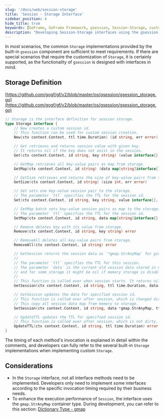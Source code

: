 ```yaml
---
slug: '/docs/web/session-storage'
title: 'Session - Storage Interface'
sidebar_position: 4
hide_title: true
keywords: [GoFrame, GoFrame Framework, gsession, Session-Storage, custom storage, interface development, Storage interface, TTL, gmap, session management]
description: "Developing Session-Storage interfaces using the gsession component in the GoFrame framework. The built-in Storage implementation within the component can meet the needs of most business scenarios. Developers can also customize session storage according to specific cases. The article describes in detail the definition of the Storage interface and its invocation timing. To improve session performance, it is recommended to use the gmap container type. This guide will help developers better implement and optimize storage interfaces."
---
```


In most scenarios, the common `Storage` implementations provided by the built-in `gsession` component are sufficient to meet requirements. If there are special scenarios that require the customization of `Storage`, it is certainly supported, as the functionality of `gsession` is designed with interfaces in mind.

## Storage Definition

[https://github.com/gogf/gf/v2/blob/master/os/gsession/gsession_storage.go](https://github.com/gogf/gf/v2/blob/master/os/gsession/gsession_storage.go)

```go
// Storage is the interface definition for session storage.
type Storage interface {
    // New creates a custom session id.
    // This function can be used for custom session creation.
    New(ctx context.Context, ttl time.Duration) (id string, err error)

    // Get retrieves and returns session value with given key.
    // It returns nil if the key does not exist in the session.
    Get(ctx context.Context, id string, key string) (value interface{}, err error)

    // GetMap retrieves all key-value pairs as map from storage.
    GetMap(ctx context.Context, id string) (data map[string]interface{}, err error)

    // GetSize retrieves and returns the size of key-value pairs from storage.
    GetSize(ctx context.Context, id string) (size int, err error)

    // Set sets one key-value session pair to the storage.
    // The parameter `ttl` specifies the TTL for the session id.
    Set(ctx context.Context, id string, key string, value interface{}, ttl time.Duration) error

    // SetMap batch sets key-value session pairs as map to the storage.
    // The parameter `ttl` specifies the TTL for the session id.
    SetMap(ctx context.Context, id string, data map[string]interface{}, ttl time.Duration) error

    // Remove deletes key with its value from storage.
    Remove(ctx context.Context, id string, key string) error

    // RemoveAll deletes all key-value pairs from storage.
    RemoveAll(ctx context.Context, id string) error

    // GetSession returns the session data as `*gmap.StrAnyMap` for given session id from storage.
    //
    // The parameter `ttl` specifies the TTL for this session.
    // The parameter `data` is the current old session data stored in memory,
    // and for some storage it might be nil if memory storage is disabled.
    //
    // This function is called ever when session starts. It returns nil if the TTL is exceeded.
    GetSession(ctx context.Context, id string, ttl time.Duration, data *gmap.StrAnyMap) (*gmap.StrAnyMap, error)

    // SetSession updates the data for specified session id.
    // This function is called ever after session, which is changed dirty, is closed.
    // This copy all session data map from memory to storage.
    SetSession(ctx context.Context, id string, data *gmap.StrAnyMap, ttl time.Duration) error

    // UpdateTTL updates the TTL for specified session id.
    // This function is called ever after session, which is not dirty, is closed.
    UpdateTTL(ctx context.Context, id string, ttl time.Duration) error
}
```

The timing of each method's invocation is explained in detail within the comments, and developers can fully refer to the several built-in `Storage` implementations when implementing custom `Storage`.

## Considerations

- In the `Storage` interface, not all interface methods need to be implemented. Developers only need to implement some interfaces according to the specific invocation timing required by their business needs.
- To enhance the execution performance of `Session`, the interface uses the `gmap.StrAnyMap` container type. During development, you can refer to this section: [Dictionary Type - gmap](../../组件列表/数据结构/字典类型-gmap/字典类型-gmap.md)